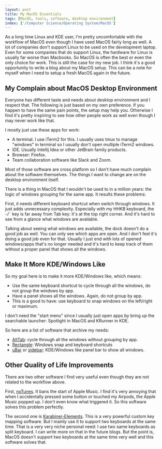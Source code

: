 ```yaml
---
layout: post
title: My MacOS Essentials
tags: [MacOS, tools, software, desktop environment]
index: ['/Computer Science/Operating System/MacOS']
---
```


As a long time Linux and KDE user, I'm pretty uncomfortable with the workflow of MacOS even though I have used MacOS fairly long as well. A lot of companies don't support Linux to be used on the development laptop. Even for some companies that do support Linux, the hardware for Linux is usually far worse than Macbooks. So MacOS is often the best or even the only choice for work. This is still the case for my new job. I think it's a good opportunity to write a blog about my MacOS setup. This can be a note for myself when I need to setup a fresh MacOS again in the future.

## My Complain about MacOS Desktop Environment

Everyone has different taste and needs about desktop environment and I respect that. The following is just based on my own preference. If you happen to have the same pain points, the setup may help you. Otherwise I find it's pretty inspiring to see how other people work as well even though I may never work like that.

I mostly just use these apps for work:

* A terminal. I use iTerm2 for this. I usually uses tmux to manage "windows" in terminal so I usually don't open multiple iTerm2 windows.
* IDE. Usually Intellij Idea or other JetBrain family products.
* Browser: Firefox.
* Team collaboration software like Slack and Zoom.

Most of those software are cross platform so I don't have much complain about the software themselves. The things I want to change are on the desktop environment itself.

There is a thing in MacOS that I wouldn't be used to in a million years: the logic of windows grouping for the same app. It results these problems:

First, it needs different keyboard shortcut when switch through windows. It just adds unnecessary complexity. Especially with my HHKB keyboard, the `~`/<code>`</code> key is far away from Tab key: it's at the top right corner. And it's hard to see from a glance what windows are available.

Talking about seeing what windows are available, the dock doesn't do a good job as well. You can only see which apps are open. And I don't feel it's doing a good job even for that. Usually I just end with lots of opened windows/apps that's no longer needed and it's hard to keep track of them without a proper panel that shows all the windows.

## Make It More KDE/Windows Like

So my goal here is to make it more KDE/Windows like, which means:

* Use the same keyboard shortcut to cycle through all the windows, do not group the windows by app.
* Have a panel shows all the windows. Again, do not group by app.
* This is a good to have: use keyboard to snap windows on the left/right or maximum.

I don't need the "start menu" since I usually just open apps by bring up the searchable launcher: Spotlight in MacOS and KRunner in KDE.

So here are a list of software that archive my needs:

* [AltTab](https://alt-tab-macos.netlify.app/): cycle through all the windows without grouping by app.
* [Rectangle](https://rectangleapp.com/): Windows snap and keyboard shortcuts
* [uBar](https://ubarapp.com/) or [sidebar](https://sidebarapp.net/): KDE/Windows like panel bar to show all windows.

## Other Quality of Life Improvements

There are two other software I find very useful even though they are not related to the workflow above.

First, [noTunes](https://github.com/tombonez/noTunes). It bans the start of Apple Music. I find it's very annoying that when I accidentally pressed some button or touched my Airpods, the Apple Music popped up. I don't even know what triggered it. So this software solves this problem perfectly.

The second one is [Karabiner-Elements](https://karabiner-elements.pqrs.org/). This is a very powerful custom key mapping software. But I mainly use it to support two keyboards at the same time. That is a very very niche personal need: I use two same keyboards as split keyboard. I can write more on that in the future blogs. But the point is, MacOS doesn't support two keyboards at the same time very well and this software solves that.

